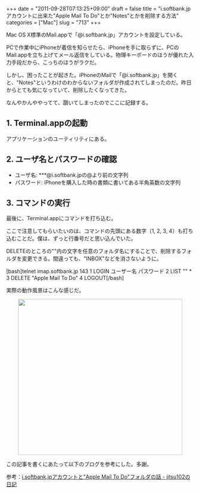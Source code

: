 +++
date = "2011-09-28T07:13:25+09:00"
draft = false
title = "i.softbank.jpアカウントに出来た\"Apple Mail To Do\"とか\"Notes\"とかを削除する方法"
categories = ["Mac"]
slug = "713"
+++

Mac OS X標準のMail.appで「@i.softbank.jp」アカウントを設定している。

PCで作業中にiPhoneが着信を知らせたら、iPhoneを手に取らずに、PCのMail.appを立ち上げてメール返信をしている。物理キーボードのほうが優れた入力手段だから、こっちのほうがラクだ。

しかし、困ったことが起きた。iPhoneのMailで「@i.softbank.jp」を開くと、"Notes"というわけのわからないフォルダが作成されてしまったのだ。昨日からとても気になっていて、削除したくなってきた。

なんやかんややってて、躓いてしまったのでここに記録する。

<h2>1. Terminal.appの起動</h2>

アプリケーションのユーティリティにある。

<h2>2. ユーザ名とパスワードの確認</h2>

<ul><li>ユーザ名: ***@i.softbank.jpの@より前の文字列</li>
<li>パスワード: iPhoneを購入した時の書類に書いてある半角英数の文字列</li></ul>

<h2>3. コマンドの実行</h2>

最後に、Terminal.appにコマンドを打ち込む。

ここで注意してもらいたいのは、コマンドの先頭にある数字（1, 2, 3, 4）も打ち込むことだ。僕は、ずっと行番号だと思い込んでいた。

DELETEのところの""内の文字を任意のフォルダ名にすることで、削除するフォルダを変更できる。間違っても、"INBOX"などを消さないように。

[bash]telnet imap.softbank.jp 143
1 LOGIN ユーザー名 パスワード
2 LIST &quot;&quot; *
3 DELETE &quot;Apple Mail To Do&quot;
4 LOGOUT[/bash]

実際の動作風景はこんな感じだ。

<img style="display:block; margin-left:auto; margin-right:auto;" src="/images/2011/09/0713_1.jpg" border="0" width="441" height="418" />

この記事を書くにあたって以下のブログを参考にした。多謝。

参考：<a href="http://d.hatena.ne.jp/jitsu102/20090521/1242914617" target="_blank">i.softbank.jpアカウントと"Apple Mail To Do"フォルダの話 - jitsu102の日記</a>
